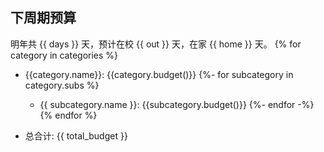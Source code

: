 ## 下周期预算

明年共 {{ days }} 天，预计在校 {{ out }} 天，在家 {{ home }} 天。
{% for category in categories %}
- {{category.name}}: {{category.budget()}}
  {%- for subcategory in category.subs %}
  - {{ subcategory.name }}: {{subcategory.budget()}}
{%- endfor -%}
{% endfor %}

- 总合计: {{ total_budget }}

